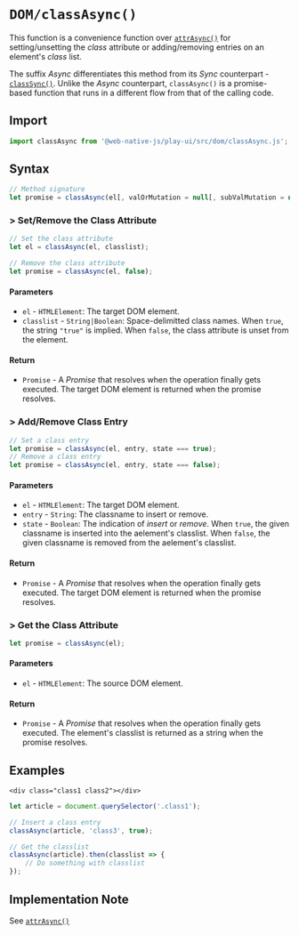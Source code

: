 # `DOM/classAsync()`

This function is a convenience function over [`attrAsync()`](/play-ui/api/dom/attrasync.md) for setting/unsetting the _class_ attribute or adding/removing entries on an element's _class_ list.

The suffix _Async_ differentiates this method from its _Sync_ counterpart - [`classSync()`](/play-ui/api/dom/classsync.md). Unlike the _Async_ counterpart, `classAsync()` is a promise-based function that runs in a different flow from that of the calling code.

## Import

```javascript
import classAsync from '@web-native-js/play-ui/src/dom/classAsync.js';
```

## Syntax

```javascript
// Method signature
let promise = classAsync(el[, valOrMutation = null[, subValMutation = null]]);
```

### &gt; Set/Remove the Class Attribute

```javascript
// Set the class attribute
let el = classAsync(el, classlist);

// Remove the class attribute
let promise = classAsync(el, false);
```

#### Parameters

* `el` - `HTMLElement`: The target DOM element.
* `classlist` - `String|Boolean`: Space-delimitted class names. When `true`, the string `"true"` is implied. When `false`, the class attribute is unset from the element.

#### Return

* `Promise` - A _Promise_ that resolves when the operation finally gets executed. The target DOM element is returned when the promise resolves.

### &gt; Add/Remove Class Entry

```javascript
// Set a class entry
let promise = classAsync(el, entry, state === true);
// Remove a class entry
let promise = classAsync(el, entry, state === false);
```

#### Parameters

* `el` - `HTMLElement`: The target DOM element.
* `entry` - `String`: The classname to insert or remove.
* `state` - `Boolean`: The indication of _insert_ or _remove_. When `true`, the given classname is inserted into the aelement's classlist. When `false`, the given classname is removed from the aelement's classlist.

#### Return

* `Promise` - A _Promise_ that resolves when the operation finally gets executed. The target DOM element is returned when the promise resolves.

### &gt; Get the Class Attribute

```javascript
let promise = classAsync(el);
```

#### Parameters

* `el` - `HTMLElement`: The source DOM element.

#### Return

* `Promise` - A _Promise_ that resolves when the operation finally gets executed. The element's classlist is returned as a string when the promise resolves.

## Examples

```markup
<div class="class1 class2"></div>
```

```javascript
let article = document.querySelector('.class1');

// Insert a class entry
classAsync(article, 'class3', true);

// Get the classlist
classAsync(article).then(classlist => {
    // Do something with classlist
});
```

## Implementation Note

See [`attrAsync()`](/play-ui/api/dom/attrasync.md#implementation-note)


